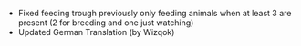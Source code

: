 - Fixed feeding trough previously only feeding animals when at least 3 are present (2 for breeding and one just watching)
- Updated German Translation (by Wizqok)